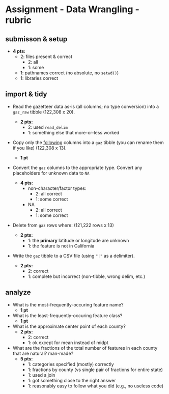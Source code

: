 # Assignment - Data Wrangling - rubric

## submisson & setup

- **4 pts:**
    - 2: files present & correct
        - 2: all
        - 1: some
    - 1: pathnames correct (no absolute, no `setwd()`)
    - 1: libraries correct

## import & tidy

- Read the gazetteer data as-is (all columns; no type conversion) into a `gaz_raw` tibble (122,308 x 20).
    - **2 pts:**
      - 2: used `read_delim`
      - 1: something else that more-or-less worked

- Copy only the [following](https://ucsb-bren.github.io/ESM262/wrangle/asst_wrangle.html) columns into a `gaz` tibble (you can rename them if you like) (122,308 x 13).
  - **1 pt**

- Convert the `gaz` columns to the appropriate type. Convert any placeholders for unknown data to `NA`
  - **4 pts:**
    - non-character/factor types:
      - 2: all correct
      - 1: some correct
    - NA
      - 2: all correct
      - 1: some correct

- Delete from `gaz` rows where: (121,222 rows x 13)
  - **2 pts:**
    - 1: the **primary** latitude or longitude are unknown
    - 1: the feature is not in California

- Write the `gaz` tibble to a CSV file (using `"|"` as a delimiter).
    - **2 pts:**
      - 2: correct
      - 1: complete but incorrect (non-tibble, wrong delim, etc.)

## analyze

- What is the most-frequently-occuring feature name?
    - **1 pt**
- What is the least-frequently-occuring feature class?
  - **1 pt**
- What is the approximate center point of each county?
  - **2 pts:**
    - 2: correct
    - 1: ok except for mean instead of midpt
- What are the fractions of the total number of features in each county that are natural? man-made?
  - **5 pts:**
    - 1: categories specified (mostly) correctly
    - 1: fractions by county (vs single pair of fractions for entire state)
    - 1: used a join
    - 1: got something close to the right answer
    - 1: reasonably easy to follow what you did (e.g., no useless code)

